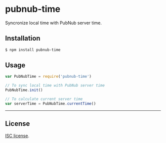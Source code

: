 # pubnub-time

Syncronize local time with PubNub server time.

## Installation

``` bash
$ npm install pubnub-time
```

## Usage

``` javascript
var PubNubTime = require('pubnub-time')

// To sync local time with PubNub server time
PubNubTime.init()

// To calculate current server time
var serverTime = PubNubTime.currentTime()
```
---
## License

[ISC license](https://opensource.org/licenses/ISC).
